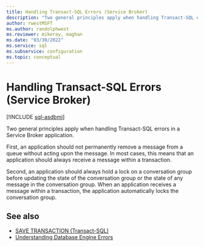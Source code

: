 ```yaml
---
title: Handling Transact-SQL Errors (Service Broker)
description: "Two general principles apply when handling Transact-SQL errors in a Service Broker application."
author: rwestMSFT
ms.author: randolphwest
ms.reviewer: mikeray, maghan
ms.date: "03/30/2022"
ms.service: sql
ms.subservice: configuration
ms.topic: conceptual
---
```


# Handling Transact-SQL Errors (Service Broker)

[!INCLUDE [sql-asdbmi](../../includes/applies-to-version/sql-asdbmi.md)]

Two general principles apply when handling Transact-SQL errors in a Service Broker application.

First, an application should not permanently remove a message from a queue without acting upon the message. In most cases, this means that an application should always receive a message within a transaction.

Second, an application should always hold a lock on a conversation group before updating the state of the conversation group or the state of any message in the conversation group. When an application receives a message within a transaction, the application automatically locks the conversation group.

## See also

- [SAVE TRANSACTION (Transact-SQL)](../../t-sql/language-elements/save-transaction-transact-sql.md)
- [Understanding Database Engine Errors](../../relational-databases/errors-events/understanding-database-engine-errors.md)
